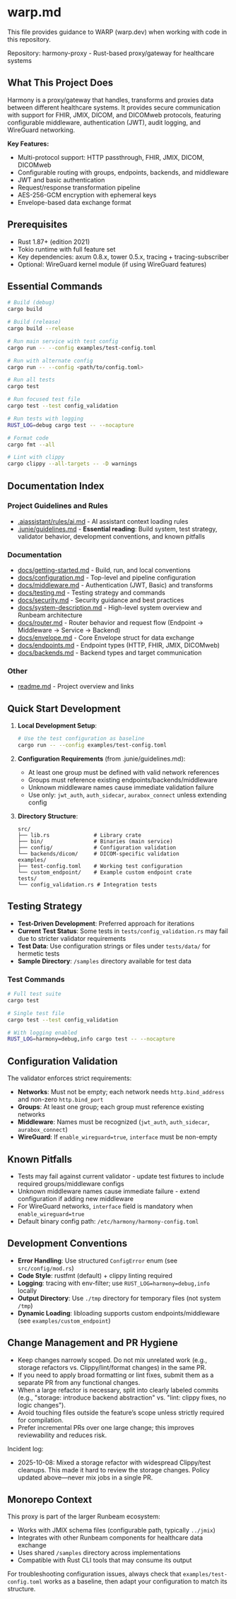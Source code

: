 # warp.md

This file provides guidance to WARP (warp.dev) when working with code in this repository.

Repository: harmony-proxy - Rust-based proxy/gateway for healthcare systems

## What This Project Does

Harmony is a proxy/gateway that handles, transforms and proxies data between different healthcare systems. It provides secure communication with support for FHIR, JMIX, DICOM, and DICOMweb protocols, featuring configurable middleware, authentication (JWT), audit logging, and WireGuard networking.

**Key Features:**
- Multi-protocol support: HTTP passthrough, FHIR, JMIX, DICOM, DICOMweb
- Configurable routing with groups, endpoints, backends, and middleware
- JWT and basic authentication
- Request/response transformation pipeline
- AES-256-GCM encryption with ephemeral keys
- Envelope-based data exchange format

## Prerequisites

- Rust 1.87+ (edition 2021)
- Tokio runtime with full feature set
- Key dependencies: axum 0.8.x, tower 0.5.x, tracing + tracing-subscriber
- Optional: WireGuard kernel module (if using WireGuard features)

## Essential Commands

```bash
# Build (debug)
cargo build

# Build (release)
cargo build --release

# Run main service with test config
cargo run -- --config examples/test-config.toml

# Run with alternate config
cargo run -- --config <path/to/config.toml>

# Run all tests
cargo test

# Run focused test file
cargo test --test config_validation

# Run tests with logging
RUST_LOG=debug cargo test -- --nocapture

# Format code
cargo fmt --all

# Lint with clippy
cargo clippy --all-targets -- -D warnings
```

## Documentation Index

### Project Guidelines and Rules
- [.aiassistant/rules/ai.md](.aiassistant/rules/ai.md) - AI assistant context loading rules
- [.junie/guidelines.md](.junie/guidelines.md) - **Essential reading**: Build system, test strategy, validator behavior, development conventions, and known pitfalls

### Documentation
- [docs/getting-started.md](docs/getting-started.md) - Build, run, and local conventions
- [docs/configuration.md](docs/configuration.md) - Top-level and pipeline configuration
- [docs/middleware.md](docs/middleware.md) - Authentication (JWT, Basic) and transforms
- [docs/testing.md](docs/testing.md) - Testing strategy and commands
- [docs/security.md](docs/security.md) - Security guidance and best practices
- [docs/system-description.md](docs/system-description.md) - High-level system overview and Runbeam architecture
- [docs/router.md](docs/router.md) - Router behavior and request flow (Endpoint → Middleware → Service → Backend)
- [docs/envelope.md](docs/envelope.md) - Core Envelope struct for data exchange
- [docs/endpoints.md](docs/endpoints.md) - Endpoint types (HTTP, FHIR, JMIX, DICOMweb)
- [docs/backends.md](docs/backends.md) - Backend types and target communication

### Other
- [readme.md](readme.md) - Project overview and links

## Quick Start Development

1. **Local Development Setup**:
   ```bash
   # Use the test configuration as baseline
   cargo run -- --config examples/test-config.toml
   ```

2. **Configuration Requirements** (from .junie/guidelines.md):
   - At least one group must be defined with valid network references
   - Groups must reference existing endpoints/backends/middleware
   - Unknown middleware names cause immediate validation failure
   - Use only: `jwt_auth`, `auth_sidecar`, `aurabox_connect` unless extending config

3. **Directory Structure**:
   ```
   src/
   ├── lib.rs              # Library crate
   ├── bin/                # Binaries (main service)
   ├── config/             # Configuration validation
   └── backends/dicom/     # DICOM-specific validation
   examples/
   ├── test-config.toml    # Working test configuration
   └── custom_endpoint/    # Example custom endpoint crate
   tests/
   └── config_validation.rs # Integration tests
   ```

## Testing Strategy

- **Test-Driven Development**: Preferred approach for iterations
- **Current Test Status**: Some tests in `tests/config_validation.rs` may fail due to stricter validator requirements
- **Test Data**: Use configuration strings or files under `tests/data/` for hermetic tests
- **Sample Directory**: `/samples` directory available for test data

### Test Commands
```bash
# Full test suite
cargo test

# Single test file
cargo test --test config_validation

# With logging enabled
RUST_LOG=harmony=debug,info cargo test -- --nocapture
```

## Configuration Validation

The validator enforces strict requirements:

- **Networks**: Must not be empty; each network needs `http.bind_address` and non-zero `http.bind_port`
- **Groups**: At least one group; each group must reference existing networks
- **Middleware**: Names must be recognized (`jwt_auth`, `auth_sidecar`, `aurabox_connect`)
- **WireGuard**: If `enable_wireguard=true`, `interface` must be non-empty

## Known Pitfalls

- Tests may fail against current validator - update test fixtures to include required groups/middleware configs
- Unknown middleware names cause immediate failure - extend configuration if adding new middleware
- For WireGuard networks, `interface` field is mandatory when `enable_wireguard=true`
- Default binary config path: `/etc/harmony/harmony-config.toml`

## Development Conventions

- **Error Handling**: Use structured `ConfigError` enum (see `src/config/mod.rs`)
- **Code Style**: rustfmt (default) + clippy linting required
- **Logging**: tracing with env-filter; use `RUST_LOG=harmony=debug,info` locally
- **Output Directory**: Use `./tmp` directory for temporary files (not system `/tmp`)
- **Dynamic Loading**: libloading supports custom endpoints/middleware (see `examples/custom_endpoint`)

## Change Management and PR Hygiene

- Keep changes narrowly scoped. Do not mix unrelated work (e.g., storage refactors vs. Clippy/lint/format changes) in the same PR.
- If you need to apply broad formatting or lint fixes, submit them as a separate PR from any functional changes.
- When a large refactor is necessary, split into clearly labeled commits (e.g., "storage: introduce backend abstraction" vs. "lint: clippy fixes, no logic changes").
- Avoid touching files outside the feature’s scope unless strictly required for compilation.
- Prefer incremental PRs over one large change; this improves reviewability and reduces risk.

Incident log:
- 2025-10-08: Mixed a storage refactor with widespread Clippy/test cleanups. This made it hard to review the storage changes. Policy updated above—never mix jobs in a single PR.

## Monorepo Context

This proxy is part of the larger Runbeam ecosystem:
- Works with JMIX schema files (configurable path, typically `../jmix`)
- Integrates with other Runbeam components for healthcare data exchange
- Uses shared `/samples` directory across implementations
- Compatible with Rust CLI tools that may consume its output

For troubleshooting configuration issues, always check that `examples/test-config.toml` works as a baseline, then adapt your configuration to match its structure.